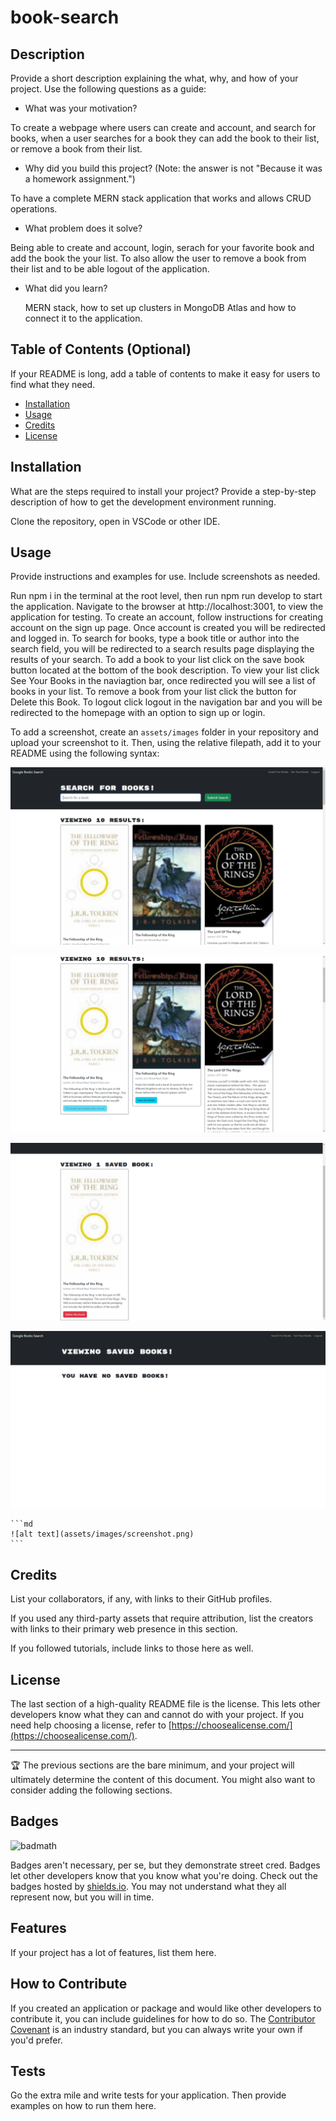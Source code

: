 # book-search

## Description

Provide a short description explaining the what, why, and how of your project. Use the following questions as a guide:

- What was your motivation?

To create a webpage where users can create and account, and search for books, when a user searches for a book they can add the book to their list, or remove a book from their list.
  
- Why did you build this project? (Note: the answer is not "Because it was a homework assignment.")

To have a complete MERN stack application that works and allows CRUD operations.

- What problem does it solve?

Being able to create and account, login, serach for your favorite book and add the book the your list. To also allow the user to remove a book from their list and to be able logout of the application.

- What did you learn?

  MERN stack, how to set up clusters in MongoDB Atlas and how to connect it to the application.

## Table of Contents (Optional)

If your README is long, add a table of contents to make it easy for users to find what they need.

- [Installation](#installation)
- [Usage](#usage)
- [Credits](#credits)
- [License](#license)

## Installation

What are the steps required to install your project? Provide a step-by-step description of how to get the development environment running.

Clone the repository, open in VSCode or other IDE.

## Usage

Provide instructions and examples for use. Include screenshots as needed.

Run npm i in the terminal at the root level, then run npm run develop to start the application. Navigate to the browser at http://localhost:3001, to view the application for testing.
To create an account, follow instructions for creating account on the sign up page. Once account is created you will be redirected and logged in. To search for books, type a book title or author into the search field, you will be redirected to a search results page displaying the results of your search. To add a book to your list click on the save book button located at the bottom of the book description. To view your list click See Your Books in the naviagtion bar, once redirected you will see a list of books in your list. To remove a book from your list click the button for Delete this Book. To logout click logout in the navigation bar and you will be redirected to the homepage with an option to sign up or login.

To add a screenshot, create an `assets/images` folder in your repository and upload your screenshot to it. Then, using the relative filepath, add it to your README using the following syntax:

![alt text](img/addbook.png)

![alt text](img/savedbook.png)

![alt text](img/listwithsavedbook.png)

![alt text](img/listwithremovedbook.png)

    ```md
    ![alt text](assets/images/screenshot.png)
    ```

## Credits

List your collaborators, if any, with links to their GitHub profiles.

If you used any third-party assets that require attribution, list the creators with links to their primary web presence in this section.

If you followed tutorials, include links to those here as well.

## License

The last section of a high-quality README file is the license. This lets other developers know what they can and cannot do with your project. If you need help choosing a license, refer to [https://choosealicense.com/](https://choosealicense.com/).

---

🏆 The previous sections are the bare minimum, and your project will ultimately determine the content of this document. You might also want to consider adding the following sections.

## Badges

![badmath](https://img.shields.io/github/languages/top/lernantino/badmath)

Badges aren't necessary, per se, but they demonstrate street cred. Badges let other developers know that you know what you're doing. Check out the badges hosted by [shields.io](https://shields.io/). You may not understand what they all represent now, but you will in time.

## Features

If your project has a lot of features, list them here.

## How to Contribute

If you created an application or package and would like other developers to contribute it, you can include guidelines for how to do so. The [Contributor Covenant](https://www.contributor-covenant.org/) is an industry standard, but you can always write your own if you'd prefer.

## Tests

Go the extra mile and write tests for your application. Then provide examples on how to run them here.
